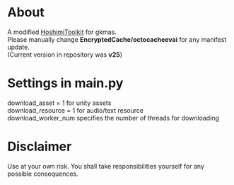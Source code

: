 # About
A modified [HoshimiToolkit](https://github.com/MalitsPlus/HoshimiToolkit) for gkmas.</br>
Please manually change **EncryptedCache/octocacheevai** for any manifest update.</br>
(Current version in repository was **v25**)

# Settings in main.py
download_asset = 1 for unity assets </br>
download_resource = 1 for audio/text resource</br>
download_worker_num specifies the number of threads for downloading

# Disclaimer
Use at your own risk.
You shall take responsibilities yourself for any possible consequences.
